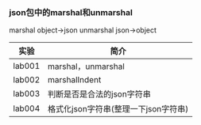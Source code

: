 ### json包中的marshal和unmarshal
marshal object->json
unmarshal json->object

|实验|简介|
|---|---|
|lab001|marshal，unmarshal|
|lab002|marshalIndent|
|lab003|判断是否是合法的json字符串|
|lab004|格式化json字符串(整理一下json字符串)|
